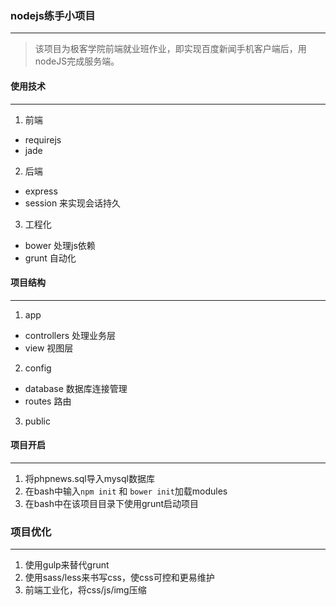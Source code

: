 ### nodejs练手小项目
---
> 该项目为极客学院前端就业班作业，即实现百度新闻手机客户端后，用nodeJS完成服务端。

#### 使用技术
---
1. 前端
  * requirejs
  * jade
2. 后端
  * express
  * session 来实现会话持久
3. 工程化
  * bower 处理js依赖
  * grunt 自动化

#### 项目结构
---
1. app
  * controllers 处理业务层
  * view 视图层
2. config
  * database 数据库连接管理
  * routes 路由
3. public

#### 项目开启
----
1. 将phpnews.sql导入mysql数据库
2. 在bash中输入```npm init``` 和 ```bower init```加载modules
3. 在bash中在该项目目录下使用grunt启动项目

### 项目优化
---
1. 使用gulp来替代grunt
2. 使用sass/less来书写css，使css可控和更易维护
3. 前端工业化，将css/js/img压缩
